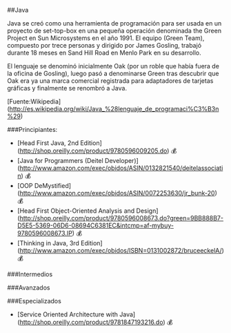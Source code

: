##Java

Java se creó como una herramienta de programación para ser usada en un proyecto de set-top-box en una pequeña operación denominada the Green Project en Sun Microsystems en el año 1991. El equipo (Green Team), compuesto por trece personas y dirigido por James Gosling, trabajó durante 18 meses en Sand Hill Road en Menlo Park en su desarrollo.

El lenguaje se denominó inicialmente Oak (por un roble que había fuera de la oficina de Gosling), luego pasó a denominarse Green tras descubrir que Oak era ya una marca comercial registrada para adaptadores de tarjetas gráficas y finalmente se renombró a Java.

[Fuente:Wikipedia] (http://es.wikipedia.org/wiki/Java_%28lenguaje_de_programaci%C3%B3n%29)


###Principiantes:
* [Head First Java, 2nd Edition] (http://shop.oreilly.com/product/9780596009205.do) :moneybag:
* [Java for Programmers (Deitel Developer)] (http://www.amazon.com/exec/obidos/ASIN/0132821540/deitelassociatin) :moneybag:
* [OOP DeMystified] (http://www.amazon.com/exec/obidos/ASIN/0072253630/jr_bunk-20) :moneybag:
* [Head First Object-Oriented Analysis and Design] (http://shop.oreilly.com/product/9780596008673.do?green=9BB888B7-D5E5-5369-06D6-08694C6381EC&intcmp=af-mybuy-9780596008673.IP) :moneybag:
* [Thinking in Java, 3rd Edition] (http://www.amazon.com/exec/obidos/ISBN=0131002872/bruceeckelA/) :moneybag:

###Intermedios


###Avanzados


###Especializados
* [Service Oriented Architecture with Java] (http://shop.oreilly.com/product/9781847193216.do) :moneybag:

